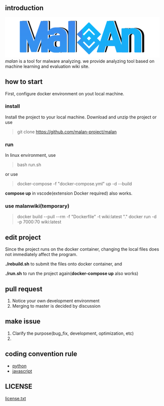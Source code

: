## introduction
![malan_logo](https://github.com/malan-project/malan/blob/master/malan_svc/static/images/logo.png)
*malan* is a tool for malware analyzing. we provide analyzing tool based on machine learning and evaluation wiki site.

## how to start
First, configure docker environment on yout local machine. 
### install
Install the project to your local machine. Download and unzip the project or use
> git clone https://github.com/malan-project/malan

### run
In linux environment, use
> bash run.sh

or use

> docker-compose -f "docker-compose.yml" up -d --build

**compose up** in vscode(extension Docker required) also works.

### use malanwiki(temporary)
> docker build --pull --rm -f "Dockerfile" -t wiki:latest "."
> docker run -d -p 7000:70 wiki:latest

## edit project
Since the project runs on the docker container, changing the local files does not immediately affect the program.

**./rebuild.sh** to submit the files onto docker container, and

**./run.sh** to run the project again(**docker-compose up** also works)

## pull request

 1. Notice your own development environment
 2. Merging to master is decided by discussion
 
## make issue

 1. Clarify the purpose(bug_fix, development, optimization, etc)
 2. 
 
## coding convention rule
+ [python](https://github.com/google/styleguide/blob/gh-pages/pyguide.md)
+ [javascript](https://google.github.io/styleguide/jsguide.html)

## LICENSE
[license.txt](https://github.com/malan-project/malan/blob/master/LICENSE)
